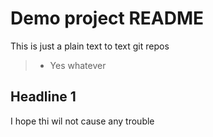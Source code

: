 # Demo project README

This is just a plain text to text git repos

>- Yes whatever

## Headline 1

I hope thi wil not cause any trouble